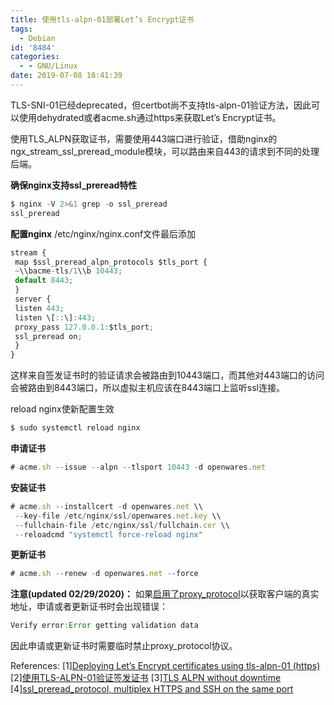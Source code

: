 ```yaml
---
title: 使用tls-alpn-01部署Let’s Encrypt证书
tags:
  - Debian
id: '8484'
categories:
  - - GNU/Linux
date: 2019-07-08 18:41:39
---
```



<!-- more -->
TLS-SNI-01已经deprecated，但certbot尚不支持tls-alpn-01验证方法，因此可以使用dehydrated或者acme.sh通过https来获取Let’s Encrypt证书。

使用TLS_ALPN获取证书，需要使用443端口进行验证，借助nginx的ngx_stream_ssl_preread_module模块，可以路由来自443的请求到不同的处理后端。

**确保nginx支持ssl_preread特性**

```js
$ nginx -V 2>&1 grep -o ssl_preread
ssl_preread
```

**配置nginx**
/etc/nginx/nginx.conf文件最后添加
```js
stream {
 map $ssl_preread_alpn_protocols $tls_port {
 ~\\bacme-tls/1\\b 10443;
 default 8443;
 }
 server {
 listen 443;
 listen \[::\]:443;
 proxy_pass 127.0.0.1:$tls_port;
 ssl_preread on;
 }
}
```
这样来自签发证书时的验证请求会被路由到10443端口，而其他对443端口的访问会被路由到8443端口，所以虚拟主机应该在8443端口上监听ssl连接。

reload nginx使新配置生效
```js
$ sudo systemctl reload nginx
```

**申请证书**

```js
# acme.sh --issue --alpn --tlsport 10443 -d openwares.net
``` 

**安装证书**
```js
# acme.sh --installcert -d openwares.net \\
 --key-file /etc/nginx/ssl/openwares.net.key \\
 --fullchain-file /etc/nginx/ssl/fullchain.cer \\
 --reloadcmd "systemctl force-reload nginx"
```

**更新证书**
```js
# acme.sh --renew -d openwares.net --force
```

**注意(updated 02/29/2020)：**
如果[启用了proxy_protocol](https://openwares.net/2020/02/07/nginx-ssl-preread-real-client-ip/)以获取客户端的真实地址，申请或者更新证书时会出现错误：
```js
Verify error:Error getting validation data
```
因此申请或更新证书时需要临时禁止proxy_protocol协议。

References:
\[1\][Deploying Let’s Encrypt certificates using tls-alpn-01 (https)](https://medium.com/@decrocksam/deploying-lets-encrypt-certificates-using-tls-alpn-01-https-18b9b1e05edf)
\[2\][使用TLS-ALPN-01验证签发证书](https://www.wuzhiyuan.com/2018/11/18/tls-alpn/)
\[3\][TLS ALPN without downtime](https://github.com/Neilpang/acme.sh/wiki/TLS-ALPN-without-downtime)
\[4\][ssl_preread_protocol, multiplex HTTPS and SSH on the same port](https://raymii.org/s/tutorials/nginx_1.15.2_ssl_preread_protocol_multiplex_https_and_ssh_on_the_same_port.html)